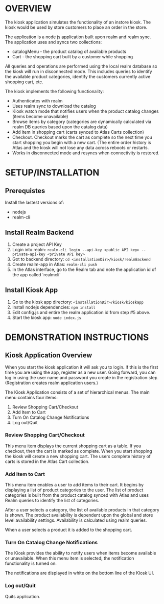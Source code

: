 
# OVERVIEW

The kiosk application simulates the functionality of an instore
kiosk. The kiosk would be used by store customers to place an order
in the store. 

The application is a node js application built upon realm and realm
sync. The application uses and syncs two collections:

 * catalogMenu - the product catalog of available products
 * Cart - the shopping cart built by a customer while shopping

All queries and operations are performed using the local realm
database so the kiosk will run in disconnected mode. This includes
queries to identify the available product categories, identify the
customers currently active shopping cart, etc.

The kiosk implements the following functionality:

* Authenticates with realm
* Uses realm sync to download the catalog
* Kiosk watch mode that notifies users when the product catalog
  changes (items become unavailable)
* Browse items by category (categories are dynamically calculated via
realm DB queries based upon the catalog data)
* Add item in shopping cart (carts synced to Atlas Carts collection)
* Checkout. Checkout marks the cart as complete so the next time you
start shopping you begin with a new cart. (The entire order history is
Atlas and the kiosk will not lose any data across reboots or restarts.
* Works in disconnected mode and resyncs when connectivity is
  restored. 

# SETUP/INSTALLATION

## Prerequistes

Install the lastest versions of:

* nodejs
* realm-cli

## Install Realm Backend

1. Create a project API Key
2. Login into realm: `realm-cli login --api-key <public API key>
   --private-api-key <private API key>`
3. Got to backend directory: `cd <installationDir>/kiosk/realmBackend`
4. Create realm-app in Atlas: `realm-cli push`
5. In the Atlas interface, go to the Realm tab and note the
   application id of the app called 'realmcli'


## Install Kiosk App

1. Go to the kiosk app directory: `<installationDir>/kiosk/kioskapp`
2. Install nodejs dependencies: `npm install`
3. Edit config.js and entire the realm application id from step #5
   above. 
4. Start the kiosk app: `node index.js`


# DEMONSTRATION INSTRUCTIONS

## Kiosk Application Overview

When you start the kiosk application it will ask you to login. If this
is the first time you are using the app, register as a new user. Going
forward, you can log in using the user name and password you create in
the registration step. (Registration creates realm application users.)

The Kiosk Application consists of a set of hierarchical menus. The
main menu contains four items:

1. Review Shopping Cart/Checkout
2. Add Item to Cart
3. Turn On Catalog Change Notifications
4. Log out/Quit

### Review Shopping Cart/Checkout

This menu item displays the current shopping cart as a table. If you
checkout, then the cart is marked as complete. When you start shopping
the kiosk will create a new shopping cart. The users complete history
of carts is stored in the Atlas Cart collection.

### Add Item to Cart

This menu item enables a user to add items to their cart. It begins by
displaying a list of product categories to the user. The list of
product categories is built from the product catalog synced with Atlas
and uses Realm queries to identify the list of categories.

After a user selects a category, the list of available products in
that category is shown. The product availability is dependent upon the
global and store level availability settings. Availability is
calculated using realm queries.

When a user selects a product it is added to the shopping cart.


### Turn On Catalog Change Notifications

The Kiosk provides the ability to notify users when items become
available or unavailable. When this menu item is selected, the
notification functionality is turned on.

The notifications are displayed in white on the bottom line of the
Kiosk UI.


### Log out/Quit
Quits application.
